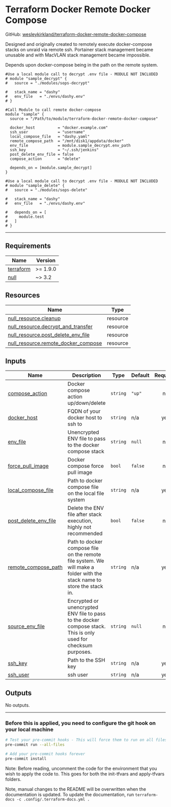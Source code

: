 <!-- BEGIN_TF_DOCS -->
# Terraform Docker Remote Docker Compose

GitHub: [wesleykirkland/terraform-docker-remote-docker-compose](https://github.com/wesleykirkland/terraform-docker-remote-docker-compose)

Designed and originally created to remotely execute docker-compose stacks on unraid via remote ssh. Portainer stack management became unusable and with MacVLAN stack management became impossible.

Depends upon docker-compose being in the path on the remote system.

```hcl
#Use a local module call to decrypt .env file - MODULE NOT INCLUDED
# module "sample_decrypt" {
#   source = "./modules/sops-decrypt"

#   stack_name = "dashy"
#   env_file   = "./envs/dashy.env"
# }

#Call Module to call remote docker-compose
module "sample" {
  source = "/Path/to/module/terraform-docker-remote-docker-compose"

  docker_host          = "docker.example.com"
  ssh_user             = "username"
  local_compose_file   = "dashy.yaml"
  remote_compose_path  = "/mnt/disk1/appdata/docker"
  env_file             = module.sample_decrypt.env_path
  ssh_key              = "~/.ssh/jenkins"
  post_delete_env_file = false
  compose_action       = "delete"

  depends_on = [module.sample_decrypt]
}

#Use a local module call to decrypt .env file - MODULE NOT INCLUDED
# module "sample_delete" {
#   source = "./modules/sops-delete"

#   stack_name = "dashy"
#   env_file   = "./envs/dashy.env"

#   depends_on = [
#     module.test
#   ]
# }
```

---

## Requirements

| Name | Version |
|------|---------|
| <a name="requirement_terraform"></a> [terraform](#requirement\_terraform) | >= 1.9.0 |
| <a name="requirement_null"></a> [null](#requirement\_null) | ~> 3.2 |

## Resources

| Name | Type |
|------|------|
| [null_resource.cleanup](https://registry.terraform.io/providers/hashicorp/null/latest/docs/resources/resource) | resource |
| [null_resource.decrypt_and_transfer](https://registry.terraform.io/providers/hashicorp/null/latest/docs/resources/resource) | resource |
| [null_resource.post_delete_env_file](https://registry.terraform.io/providers/hashicorp/null/latest/docs/resources/resource) | resource |
| [null_resource.remote_docker_compose](https://registry.terraform.io/providers/hashicorp/null/latest/docs/resources/resource) | resource |

## Inputs

| Name | Description | Type | Default | Required |
|------|-------------|------|---------|:--------:|
| <a name="input_compose_action"></a> [compose\_action](#input\_compose\_action) | Docker compose action up/down/delete | `string` | `"up"` | no |
| <a name="input_docker_host"></a> [docker\_host](#input\_docker\_host) | FQDN of your docker host to ssh to | `string` | n/a | yes |
| <a name="input_env_file"></a> [env\_file](#input\_env\_file) | Unencrypted ENV file to pass to the docker compose stack | `string` | `null` | no |
| <a name="input_force_pull_image"></a> [force\_pull\_image](#input\_force\_pull\_image) | Docker compose force pull image | `bool` | `false` | no |
| <a name="input_local_compose_file"></a> [local\_compose\_file](#input\_local\_compose\_file) | Path to docker compose file on the local file system | `string` | n/a | yes |
| <a name="input_post_delete_env_file"></a> [post\_delete\_env\_file](#input\_post\_delete\_env\_file) | Delete the ENV file after stack execution, highly not recommended | `bool` | `false` | no |
| <a name="input_remote_compose_path"></a> [remote\_compose\_path](#input\_remote\_compose\_path) | Path to docker compose file on the remote file system. We will make a folder with the stack name to store the stack in. | `string` | n/a | yes |
| <a name="input_source_env_file"></a> [source\_env\_file](#input\_source\_env\_file) | Encrypted or unencrypted ENV file to pass to the docker compose stack. This is only used for checksum purposes. | `string` | `null` | no |
| <a name="input_ssh_key"></a> [ssh\_key](#input\_ssh\_key) | Path to the SSH key | `string` | n/a | yes |
| <a name="input_ssh_user"></a> [ssh\_user](#input\_ssh\_user) | ssh user | `string` | n/a | yes |

## Outputs

No outputs.

---

### Before this is applied, you need to configure the git hook on your local machine
```bash
# Test your pre-commit hooks - This will force them to run on all files
pre-commit run --all-files

# Add your pre-commit hooks forever
pre-commit install
```

Note: Before reading, uncomment the code for the environment that you
wish to apply the code to. This goes for both the init-tfvars and apply-tfvars
folders.

Note, manual changes to the README will be overwritten when the documentation is updated. To update the documentation, run `terraform-docs -c .config/.terraform-docs.yml .`
<!-- END_TF_DOCS -->